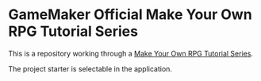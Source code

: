 # GameMaker Official Make Your Own RPG Tutorial Series

This is a repository working through a [Make Your Own RPG Tutorial Series](https://www.youtube.com/playlist?list=PLhIbBGhnxj5Ier75j1M9jj5xrtAaaL1_4).

The project starter is selectable in the application.
